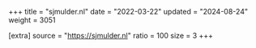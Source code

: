 +++
title = "sjmulder.nl"
date = "2022-03-22"
updated = "2024-08-24"
weight = 3051

[extra]
source = "https://sjmulder.nl"
ratio = 100
size = 3
+++
